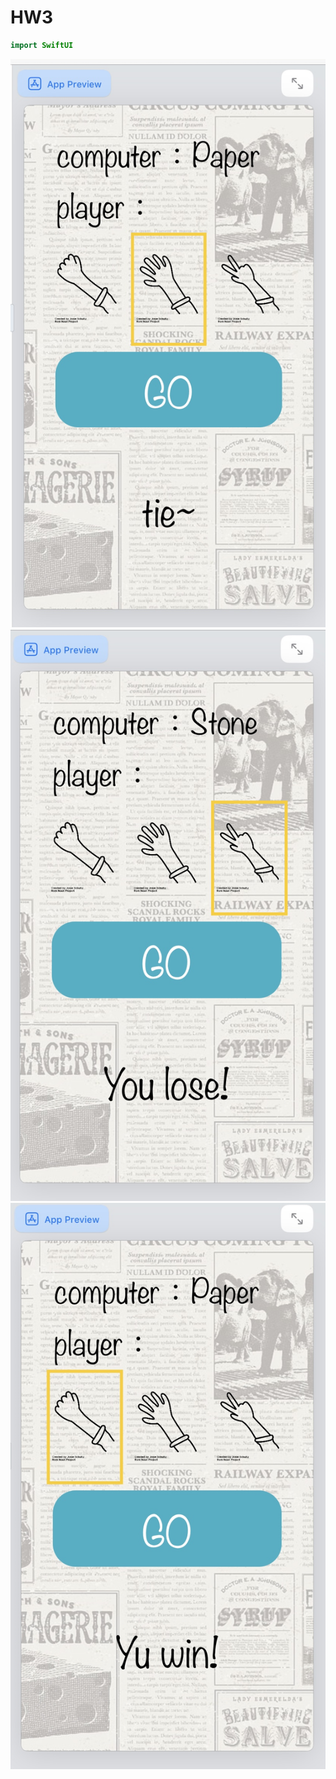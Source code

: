 <h1>HW3</h1>
<table>
  <tr>
    
    
```swift
import SwiftUI


```
 <img src="https://raw.githubusercontent.com/AmilyC/Yzu-swiftui/main/Hw2-1.jpg">
 <img src="https://raw.githubusercontent.com/AmilyC/Yzu-swiftui/main/HW2-2.jpg">
 <img src = "https://raw.githubusercontent.com/AMilyC/Yzu-swiftui/main/HW2-3.jpg">
    </td>
  </tr>
</table>
